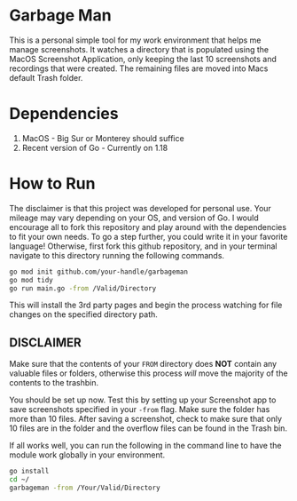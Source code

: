 # Garbage Man

This is a personal simple tool for my work environment that helps me manage 
screenshots. It watches a directory that is populated using the MacOS
Screenshot Application, only keeping the last 10 screenshots and recordings
that were created. The remaining files are moved into Macs default
Trash folder. 

# Dependencies
1. MacOS - Big Sur or Monterey should suffice
2. Recent version of Go - Currently on 1.18

# How to Run
The disclaimer is that this project was developed for personal use. Your
mileage may vary depending on your OS, and version of Go. I would encourage
all to fork this repository and play around with the dependencies to fit your
own needs. To go a step further, you could write it in your favorite language!
Otherwise, first fork this github repository, and in your terminal
navigate to this directory running the following commands.

```bash
go mod init github.com/your-handle/garbageman
go mod tidy
go run main.go -from /Valid/Directory
```
This will install the 3rd party pages and begin the process watching for 
file changes on the specified directory path.

## DISCLAIMER
Make sure that the contents of your `FROM` directory does
**NOT** contain any valuable files or folders, otherwise
this process _will_ move the majority of the contents to
the trashbin.

You should be set up now. Test this by setting up your Screenshot
app to save screenshots specified in your `-from` flag. Make
sure the folder has more than 10 files. After saving a screenshot,
check to make sure that only 10 files are in the folder and 
the overflow files can be found in the Trash bin.

If all works well, you can run the following in the command line to have
the module work globally in your environment. 

```bash
go install
cd ~/
garbageman -from /Your/Valid/Directory
```